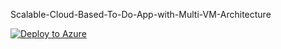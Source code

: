 Scalable-Cloud-Based-To-Do-App-with-Multi-VM-Architecture


[![Deploy to Azure](https://aka.ms/deploytoazurebutton)](https://portal.azure.com/#create/Microsoft.Template/uri/https%3A%2F%2Fraw.githubusercontent.com%2FWaleedAlsafari%2FScalable-Cloud-Based-To-Do-App-with-Multi-VM-Architecture%2Frefs%2Fheads%2Fmain%2Finfrastructure%2Ftemplate.json/parametersUri/https%3A%2F%2Fraw.githubusercontent.com%2FWaleedAlsafari%2FScalable-Cloud-Based-To-Do-App-with-Multi-VM-Architecture%2Frefs%2Fheads%2Fmain%2Finfrastructure%2Fparameters.json)
